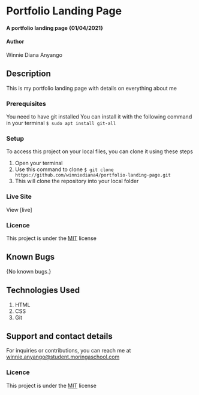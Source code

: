 # Portfolio Landing Page
#### A portfolio landing page {01/04/2021}
#### Author
Winnie Diana Anyango
## Description
This is my portfolio landing page with details on everything about me
### Prerequisites
You need to have git installed
You can install it with the following command in your terminal
`$ sudo apt install git-all`
### Setup
To access this project on your local files, you can clone it using these steps
1. Open your terminal
1. Use this command to clone `$ git clone https://github.com/winniediana4/portfolio-landing-page.git`
1. This will clone the repository into your local folder
### Live Site
View [live]
### Licence
This project is under the  [MIT](LICENSE) license
## Known Bugs
{No known bugs.}
## Technologies Used
1. HTML
1. CSS
1. Git
## Support and contact details
For inquiries or contributions, you can reach me at winnie.anyango@student.moringaschool.com
### Licence
This project is under the [MIT](LICENSE) license